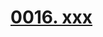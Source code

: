 # [0016. xxx](https://github.com/Tdahuyou/chrome/tree/main/0016.%20xxx)

<!-- region:toc -->

<!-- endregion:toc -->


